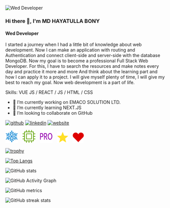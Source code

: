 ![Wed Developer]([[https://arturssmirnovs.github.io/github-profile-readme-generator/images/banner.png](https://media.licdn.com/dms/image/D4D16AQHmNlycx656UQ/profile-displaybackgroundimage-shrink_200_800/0/1670516945980?e=2147483647&v=beta&t=Nw-mBuTDZCB-w-UaHA06x3uYN4FvMtTNvsAWTjC1Xbs)](https://media.licdn.com/dms/image/D4D16AQHmNlycx656UQ/profile-displaybackgroundimage-shrink_200_800/0/1670516945980?e=2147483647&v=beta&t=Nw-mBuTDZCB-w-UaHA06x3uYN4FvMtTNvsAWTjC1Xbs))
### Hi there 👋, I'm MD HAYATULLA BONY
#### Wed Developer


I started a journey when I had a little bit of knowledge about web development. Now I can make an application with routing and Authentication and connect client-side and server-side with the database MongoDB. Now my goal is to become a professional Full Stack Web Developer. For this, I have to search the resources and make notes every day and practice it more and more And think about the learning part and how I can apply it to a project. I will give myself plenty of time, I will give my best to reach my goal. Now web development is a part of life. 

Skills: VUE JS / REACT / JS / HTML / CSS

- 🔭 I’m currently working on EMACO SOLUTION LTD. 
- 🌱 I’m currently learning NEXT.JS 
- 👯 I’m looking to collaborate on GitHub 


[<img src='https://cdn.jsdelivr.net/npm/simple-icons@3.0.1/icons/github.svg' alt='github' height='40'>](https://github.com/bony075)  [<img src='https://cdn.jsdelivr.net/npm/simple-icons@3.0.1/icons/linkedin.svg' alt='linkedin' height='40'>](https://www.linkedin.com/in/md-hayatulla-bony/)  [<img src='https://cdn.jsdelivr.net/npm/simple-icons@3.0.1/icons/icloud.svg' alt='website' height='40'>](https://md-hayatulla-bony.netlify.app/)  

<a href='https://archiveprogram.github.com/'><img src='https://raw.githubusercontent.com/acervenky/animated-github-badges/master/assets/acbadge.gif' width='40' height='40'></a> <a href='https://docs.github.com/en/developers'><img src='https://raw.githubusercontent.com/acervenky/animated-github-badges/master/assets/devbadge.gif' width='40' height='40'></a> <a href='https://github.com/pricing'><img src='https://raw.githubusercontent.com/acervenky/animated-github-badges/master/assets/pro.gif' width='40' height='40'></a> <a href='https://stars.github.com/'><img src='https://raw.githubusercontent.com/acervenky/animated-github-badges/master/assets/starbadge.gif' width='35' height='35'></a> <a href='https://docs.github.com/en/github/supporting-the-open-source-community-with-github-sponsors'><img src='https://raw.githubusercontent.com/acervenky/animated-github-badges/master/assets/sponsorbadge.gif' width='35' height='35'></a> 

[![trophy](https://github-profile-trophy.vercel.app/?username=bony075)](https://github.com/ryo-ma/github-profile-trophy)

[![Top Langs](https://github-readme-stats.vercel.app/api/top-langs/?username=bony075)](https://github.com/anuraghazra/github-readme-stats)

![GitHub stats](https://github-readme-stats.vercel.app/api?username=bony075&show_icons=true&count_private=true)  

![GitHub Activity Graph](https://activity-graph.herokuapp.com/graph?username=bony075)  

![GitHub metrics](https://metrics.lecoq.io/bony075)  

![GitHub streak stats](https://streak-stats.demolab.com/?user=bony075)  


